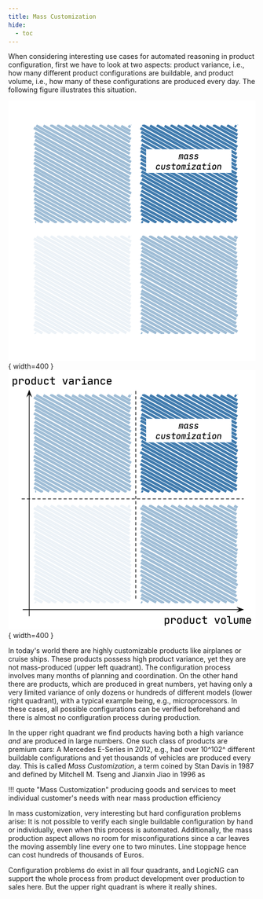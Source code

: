 ```yaml
---
title: Mass Customization
hide:
  - toc
---
```


When considering interesting use cases for automated reasoning in product configuration, first we have to look at two aspects: product variance, i.e., how many different product configurations are buildable, and product volume, i.e., how many of these configurations are produced every day.  The following figure illustrates this situation.

![Product variance vs. product volume](../../assets/graphics/whitepaper/mass-customization-dark.png#only-dark){ width=400 }
![Product variance vs. product volume](../../assets/graphics/whitepaper/mass-customization-light.png#only-light){ width=400 }

In today's world there are highly customizable products like airplanes or cruise ships. These products possess high product variance, yet they are not mass-produced (upper left quadrant). The configuration process involves many months of planning and coordination.  On the other hand there are products, which are produced in great numbers, yet having only a very limited variance of only dozens or hundreds of different models (lower right quadrant), with a typical example being, e.g., microprocessors. In these cases, all possible configurations can be verified beforehand and there is almost no configuration process during production.

In the upper right quadrant we find products having both a high variance *and* are produced in large numbers. One such class of products are premium cars: A Mercedes E-Series in 2012, e.g., had over 10^102^ different buildable configurations and yet thousands of vehicles are produced every day. This is called *Mass Customization*, a term coined by Stan Davis in 1987 and defined by Mitchell M. Tseng and Jianxin Jiao in 1996 as

!!! quote "Mass Customization"
    producing goods and services to meet individual customer's needs with near mass production efficiency

In mass customization, very interesting but hard configuration problems arise: It is not possible to verify each single buildable configuration by hand or individually, even when this process is automated. Additionally, the mass production aspect allows no room for misconfigurations since a car leaves the moving assembly line every one to two minutes. Line stoppage hence can cost hundreds of thousands of Euros.

Configuration problems do exist in all four quadrants, and LogicNG can support the whole process from product development over production to sales here.  But the upper right quadrant is where it really shines.

